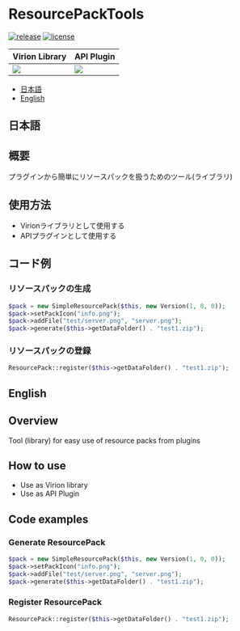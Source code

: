 # ResourcePackTools

[![release](https://img.shields.io/github/release/PJZ9n/ResourcePackTools.svg)](https://github.com/PJZ9n/ResourcePackTools/releases)
[![license](https://img.shields.io/badge/License-GPL--v3-green)](https://github.com/PJZ9n/ResourcePackTools/blob/master/LICENSE)

|Virion Library|API Plugin|
|---|---|
|[![](https://poggit.pmmp.io/ci.shield/PJZ9n/ResourcePackTools/ResourcePackTools)](https://poggit.pmmp.io/ci/PJZ9n/ResourcePackTools/ResourcePackTools)|[![](https://poggit.pmmp.io/ci.shield/PJZ9n/ResourcePackTools/ResourcePackToolsPlugin)](https://poggit.pmmp.io/ci/PJZ9n/ResourcePackTools/ResourcePackToolsPlugin)|

- [日本語](#日本語)
- [English](#English)

## 日本語

## 概要
プラグインから簡単にリソースパックを扱うためのツール(ライブラリ)

## 使用方法
- Virionライブラリとして使用する
- APIプラグインとして使用する

## コード例

### リソースパックの生成
```php
$pack = new SimpleResourcePack($this, new Version(1, 0, 0));
$pack->setPackIcon("info.png");
$pack->addFile("test/server.png", "server.png");
$pack->generate($this->getDataFolder() . "test1.zip");
```

### リソースパックの登録
```php
ResourcePack::register($this->getDataFolder() . "test1.zip");
```

## English

## Overview
Tool (library) for easy use of resource packs from plugins

## How to use
- Use as Virion library
- Use as API Plugin

## Code examples

### Generate ResourcePack
```php
$pack = new SimpleResourcePack($this, new Version(1, 0, 0));
$pack->setPackIcon("info.png");
$pack->addFile("test/server.png", "server.png");
$pack->generate($this->getDataFolder() . "test1.zip");
```

### Register ResourcePack
```php
ResourcePack::register($this->getDataFolder() . "test1.zip");
```
